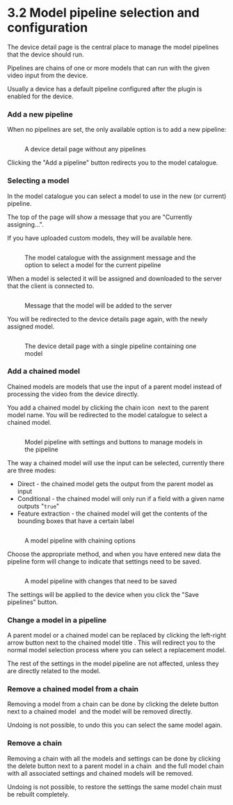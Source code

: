# 3.2 Model pipeline selection and configuration

The device detail page is the central place to manage the model pipelines that the device should run.

Pipelines are chains of one or more models that can run with the given video input from the device.

Usually a device has a default pipeline configured after the plugin is enabled for the device.

### Add a new pipeline

When no pipelines are set, the only available option is to add a new pipeline:

<figure><img src="../../.gitbook/assets/Screenshot From 2025-01-24 14-54-35.png" alt=""><figcaption><p>A device detail page without any pipelines</p></figcaption></figure>

Clicking the "Add a pipeline" button redirects you to the model catalogue.

### Selecting a model

In the model catalogue you can select a model to use in the new (or current) pipeline.

The top of the page will show a message that you are "Currently assigning...".

If you have uploaded custom models, they will be available here.

<figure><img src="../../.gitbook/assets/Screenshot From 2025-01-24 14-58-34.png" alt=""><figcaption><p>The model catalogue with the assignment message and the option to select a model for the current pipeline</p></figcaption></figure>

When a model is selected it will be assigned and downloaded to the server that the client is connected to.

<figure><img src="../../.gitbook/assets/Screenshot From 2025-01-24 14-58-50.png" alt=""><figcaption><p>Message that the model will be added to the server</p></figcaption></figure>

You will be redirected to the device details page again, with the newly assigned model.

<figure><img src="../../.gitbook/assets/Screenshot From 2025-01-24 14-58-55.png" alt=""><figcaption><p>The device detail page with a single pipeline containing one model</p></figcaption></figure>

### Add a chained model

Chained models are models that use the input of a parent model instead of processing the video from the device directly.

You add a chained model by clicking the chain icon <img src="../../.gitbook/assets/image (124).png" alt="" data-size="line"> next to the parent model name. You will be redirected to the model catalogue to select a chained model.

<figure><img src="../../.gitbook/assets/Screenshot From 2025-01-24 14-43-44.png" alt=""><figcaption><p>Model pipeline with settings and buttons to manage models in the pipeline</p></figcaption></figure>

The way a chained model will use the input can be selected, currently there are three modes:

* Direct - the chained model gets the output from the parent model as input
* Conditional - the chained model will only run if a field with a given name outputs "`true`"
* Feature extraction - the chained model will get the contents of the bounding boxes that have a certain label

<figure><img src="../../.gitbook/assets/Screenshot From 2025-01-24 15-17-15.png" alt=""><figcaption><p>A model pipeline with chaining options</p></figcaption></figure>

Choose the appropriate method, and when you have entered new data the pipeline form will change to indicate that settings need to be saved.

<figure><img src="../../.gitbook/assets/Screenshot From 2025-01-24 15-21-00.png" alt=""><figcaption><p>A model pipeline with changes that need to be saved</p></figcaption></figure>

The settings will be applied to the device when you click the "Save pipelines" button.

### Change a model in a pipeline

A parent model or a chained model can be replaced by clicking the left-right arrow button next to the chained model title <img src="../../.gitbook/assets/Screenshot From 2025-01-24 15-31-46.png" alt="" data-size="line">. This will redirect you to the normal model selection process where you can select a replacement model.&#x20;

The rest of the settings in the model pipeline are not affected, unless they are directly related to the model.

### Remove a chained model from a chain

Removing a model from a chain can be done by clicking the delete button next to a chained model <img src="../../.gitbook/assets/Screenshot From 2025-01-24 15-24-42.png" alt="" data-size="line"> and the model will be removed directly.

Undoing is not possible, to undo this you can select the same model again.

### Remove a chain

Removing a chain with all the models and settings can be done by clicking the delete button next to a parent model in a chain <img src="../../.gitbook/assets/Screenshot From 2025-01-24 15-24-42 (1).png" alt="" data-size="line"> and the full model chain with all associated settings and chained models will be removed.

Undoing is not possible, to restore the settings the same model chain must be rebuilt completely.
